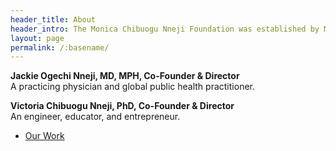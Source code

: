 ```yaml
---
header_title: About
header_intro: The Monica Chibuogu Nneji Foundation was established by Monica’s children to honor her life. Monica faithfully followed Christ and dedicated her life to caring for others, in her long career as a registered nurse, as a champion for academic excellence, and as an advocate for social justice. We hope you will join us in continuing the great work Monica began in the community.<figure><img src="https://raw.githubusercontent.com/nnejifoundation/nnejifoundation.github.io/gh-pages/assets/images/Monica_Chibuogu_Nneji_1500x2100_300.jpg" alt="Monica Chibuogu Nneji portrait" align="center" height="350" width="250" ><figcaption>Monica Chibuogu Nneji, RN, BSN</figcaption></figure>
layout: page
permalink: /:basename/
---
```


**Jackie Ogechi Nneji, MD, MPH, Co-Founder & Director**\
A practicing physician and global public health practitioner.

**Victoria Chibuogu Nneji, PhD, Co-Founder & Director**\
An engineer, educator, and entrepreneur.

<ul class="actions">
  <li><a href="{{ site.baseurl }}/work/" class="button">Our Work</a></li>
</ul>
